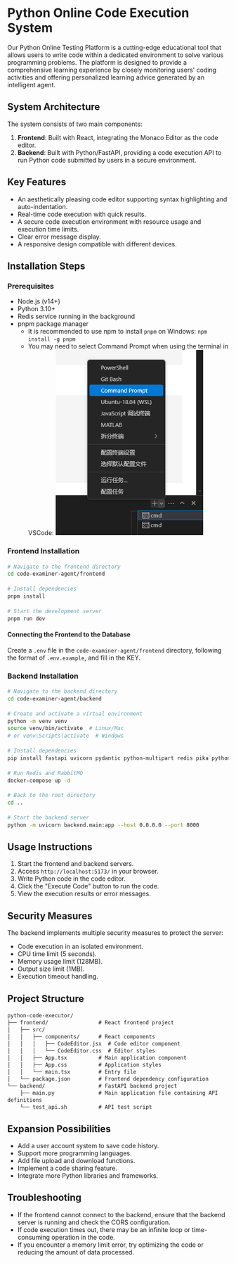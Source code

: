 # Python Online Code Execution System

Our Python Online Testing Platform is a cutting-edge educational tool that allows users to write code within a dedicated environment to solve various programming problems. The platform is designed to provide a comprehensive learning experience by closely monitoring users' coding activities and offering personalized learning advice generated by an intelligent agent.

## System Architecture

The system consists of two main components:

1. **Frontend**: Built with React, integrating the Monaco Editor as the code editor.
2. **Backend**: Built with Python/FastAPI, providing a code execution API to run Python code submitted by users in a secure environment.

## Key Features

- An aesthetically pleasing code editor supporting syntax highlighting and auto-indentation.
- Real-time code execution with quick results.
- A secure code execution environment with resource usage and execution time limits.
- Clear error message display.
- A responsive design compatible with different devices.

## Installation Steps

### Prerequisites

- Node.js (v14+)
- Python 3.10+
- Redis service running in the background
- pnpm package manager
    - It is recommended to use npm to install `pnpm` on Windows: `npm install -g pnpm`
    - You may need to select Command Prompt when using the terminal in VSCode:
    ![pic1](imgs/image.png)

### Frontend Installation

```bash
# Navigate to the frontend directory
cd code-examiner-agent/frontend

# Install dependencies
pnpm install

# Start the development server
pnpm run dev
```

#### Connecting the Frontend to the Database
Create a `.env` file in the `code-examiner-agent/frontend` directory, following the format of `.env.example`, and fill in the KEY.


### Backend Installation
```bash
# Navigate to the backend directory
cd code-examiner-agent/backend

# Create and activate a virtual environment
python -m venv venv
source venv/bin/activate  # Linux/Mac
# or venv\Scripts\activate  # Windows

# Install dependencies
pip install fastapi uvicorn pydantic python-multipart redis pika python-dotenv langchain langgraph langchain-openai langchain-mcp-adapters supabase

# Run Redis and RabbitMQ
docker-compose up -d

# Back to the root directory
cd ..

# Start the backend server
python -m uvicorn backend.main:app --host 0.0.0.0 --port 8000
```


## Usage Instructions

1. Start the frontend and backend servers.
2. Access `http://localhost:5173/` in your browser.
3. Write Python code in the code editor.
4. Click the "Execute Code" button to run the code.
5. View the execution results or error messages.

## Security Measures

The backend implements multiple security measures to protect the server:

- Code execution in an isolated environment.
- CPU time limit (5 seconds).
- Memory usage limit (128MB).
- Output size limit (1MB).
- Execution timeout handling.

## Project Structure

```
python-code-executor/
├── frontend/                # React frontend project
│   ├── src/
│   │   ├── components/      # React components
│   │   │   ├── CodeEditor.jsx  # Code editor component
│   │   │   └── CodeEditor.css  # Editor styles
│   │   ├── App.tsx          # Main application component
│   │   ├── App.css          # Application styles
│   │   └── main.tsx         # Entry file
│   └── package.json         # Frontend dependency configuration
└── backend/                 # FastAPI backend project
    ├── main.py              # Main application file containing API definitions
    └── test_api.sh          # API test script
```

## Expansion Possibilities
- Add a user account system to save code history.
- Support more programming languages.
- Add file upload and download functions.
- Implement a code sharing feature.
- Integrate more Python libraries and frameworks.

## Troubleshooting
- If the frontend cannot connect to the backend, ensure that the backend server is running and check the CORS configuration.
- If code execution times out, there may be an infinite loop or time-consuming operation in the code.
- If you encounter a memory limit error, try optimizing the code or reducing the amount of data processed.
